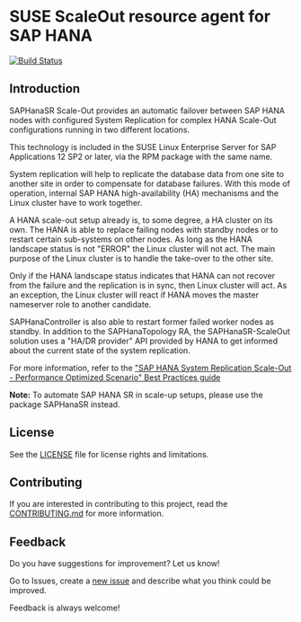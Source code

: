 
# SUSE ScaleOut resource agent for SAP HANA

[![Build Status](https://travis-ci.org/SUSE/SAPHanaSR-ScaleOut.svg?branch=master)](https://travis-ci.org/SUSE/SAPHanaSR-ScaleOut)

## Introduction

SAPHanaSR Scale-Out provides an automatic failover between SAP HANA nodes with configured System Replication for complex HANA Scale-Out configurations running in two different locations.

This technology is included in the SUSE Linux Enterprise Server for SAP Applications 12 SP2 or later, via the RPM package with the same name.

System replication will help to replicate the database data from one site to another site in order to compensate for database failures. With this mode of operation, internal SAP HANA high-availability (HA) mechanisms and the Linux cluster have to work together.

A HANA scale-out setup already is, to some degree, a HA cluster on its own. The HANA is able to replace failing nodes with standby nodes or to restart certain sub-systems on other nodes. As long as the HANA landscape status is not "ERROR" the Linux cluster will not act. The main purpose of the Linux cluster is to handle the take-over to the other site. 

Only if the HANA landscape status indicates that HANA can not recover from the failure and the replication is in sync, then Linux cluster will act. As an exception, the Linux cluster will react if HANA moves the master nameserver role to another candidate. 

SAPHanaController is also able to restart former failed worker nodes as standby. In addition to the SAPHanaTopology RA, the SAPHanaSR-ScaleOut solution uses a "HA/DR provider" API provided by HANA to get informed about the current state of the system replication.

For more information, refer to the ["SAP HANA System Replication Scale-Out - Performance Optimized Scenario" Best Practices guide](https://www.suse.com/documentation/suse-best-practices/singlehtml/SLES4SAP-hana-scaleOut-PerfOpt-12/SLES4SAP-hana-scaleOut-PerfOpt-12.html)

**Note:** To automate SAP HANA SR in scale-up setups, please use the package SAPHanaSR instead.


## License

See the [LICENSE](LICENSE) file for license rights and limitations.


## Contributing

If you are interested in contributing to this project, read the [CONTRIBUTING.md](CONTRIBUTING.md) for more information.

## Feedback
Do you have suggestions for improvement? Let us know!

Go to Issues, create a [new issue](https://github.com/SUSE/SAPHanaSR-ScaleOut/issues) and describe what you think could be improved.

Feedback is always welcome!

